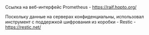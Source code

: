 Ссылка на веб-интерфейс Prometheus - https://raif.hopto.org/

Поскольку данные на серверах конфиденциальны, использовал инструмент с поддержкой шифрования из коробки - Restic - https://restic.net/


